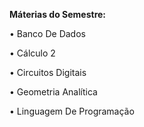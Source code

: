 **Máterias do Semestre:**

•	Banco De Dados

•	Cálculo 2

•	Circuitos Digitais

•	Geometria Analítica

•	Linguagem De Programação


